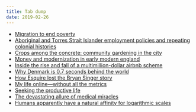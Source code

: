 ```yaml
---
title: Tab dump
date: 2019-02-26
---
```


<!--kg-card-begin: html--><ul>
<li><a href="https://voxdev.org/topic/labour-markets-migration/migration-end-poverty" target="_blank" rel="noopener noreferrer">Migration to end poverty</a></li>
<li><a href="https://search.informit.com.au/documentSummary;dn=213129630067878;res=IELAPA" target="_blank" rel="noopener noreferrer">Aboriginal and Torres Strait Islander employment policies and repeating colonial histories</a></li>
<li><a href="https://roar.media/english/life/environment-wildlife/crops-among-the-concrete-community-gardening-in-the-city/" target="_blank" rel="noopener noreferrer">Crops among the concrete: community gardening in the city</a></li>
<li><a href="http://hummedia.manchester.ac.uk/schools/soss/economics/discussionpapers/EDP-1903.pdf" target="_blank" rel="noopener noreferrer">Money and modernization in early modern england</a></li>
<li><a href="https://www.nytimes.com/2019/02/23/nyregion/airbnb-nyc-law.html" target="_blank" rel="noopener noreferrer">Inside the rise and fall of a multimillion-dollar airbnb scheme</a></li>
<li><a href="https://www.youtube.com/watch?v=yRz-Dl60Lfc" target="_blank" rel="noopener noreferrer">Why Denmark is 0.7 seconds behind the world</a></li>
<li><a href="https://www.cjr.org/the_feature/esquire-bryan-singer-the-atlantic.php" target="_blank" rel="noopener noreferrer">How Esquire lost the Bryan Singer story</a></li>
<li><a href="https://www.wired.com/story/experiment-social-media-demtricators/" target="_blank" rel="noopener noreferrer">My life online—without all the metrics</a></li>
<li><a href="https://blog.stephenwolfram.com/2019/02/seeking-the-productive-life-some-details-of-my-personal-infrastructure/" target="_blank" rel="noopener noreferrer">Seeking the productive life</a></li>
<li><a href="https://www.wired.com/story/devastating-allure-of-medical-miracles/" target="_blank" rel="noopener noreferrer">The devastating allure of medical miracles</a></li>
<li><a href="http://annotations.joshnicholas.com/2019/02/26/when-asked-to.html" target="_blank" rel="noopener noreferrer">Humans apparently have a natural affinity for logarithmic scales</a></li>
</ul>
<!--kg-card-end: html-->